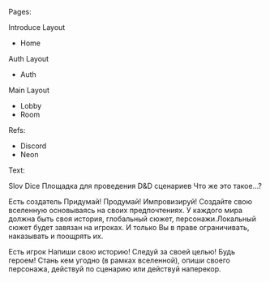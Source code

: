 Pages:

Introduce Layout

- Home

Auth Layout

- Auth

Main Layout

- Lobby
- Room

Refs:

- Discord
- Neon

Text:

Slov Dice
Площадка для проведения D&D сценариев
Что же это такое...?

Есть создатель
Придумай! Продумай! Импровизируй!
Создайте свою вселенную основываясь на своих предпочтениях. У каждого мира должна быть своя история, глобальный сюжет, персонажи.Локальный сюжет будет завязан на игроках. И только Вы в праве ограничивать, наказывать и поощрять их.

Есть игрок
Напиши свою историю! Следуй за своей целью! Будь героем!
Стань кем угодно (в рамках вселенной), опиши своего персонажа, действуй по сценарию или действуй наперекор.
